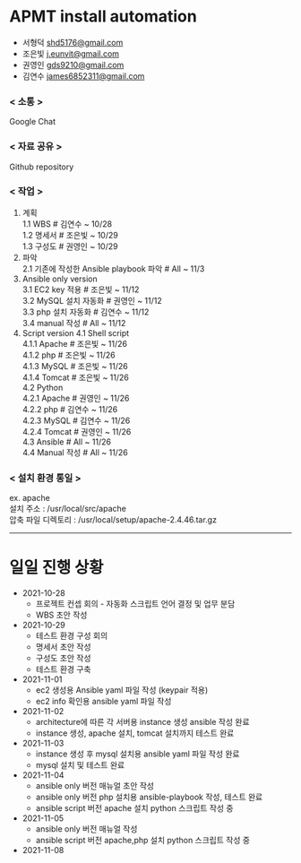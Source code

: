 # APMT install automation

- 서형덕 shd5176@gmail.com
- 조은빛 j.eunvit@gmail.com
- 권영인 gds9210@gmail.com
- 김연수 james6852311@gmail.com

### < 소통 >
Google Chat  

### < 자료 공유 >
Github repository  

### < 작업 >
1. 계획  
  1.1 WBS					# 김연수	~ 10/28  
  1.2 명세서				# 조은빛	~ 10/29  
  1.3 구성도				# 권영인	~ 10/29  
2. 파악  
  2.1 기존에 작성한 Ansible playbook 파악	# All	~ 11/3  
3. Ansible only version    
  3.1 EC2 key 적용				# 조은빛	~ 11/12  
  3.2 MySQL 설치 자동화			# 권영인	~ 11/12  
  3.3 php 설치 자동화			# 김연수	~ 11/12  
  3.4 manual 작성				# All	~ 11/12  
4. Script version
  4.1 Shell script  
    4.1.1 Apache				# 조은빛	~ 11/26  
    4.1.2 php				# 조은빛	~ 11/26  
    4.1.3 MySQL				# 조은빛	~ 11/26  
    4.1.4 Tomcat				# 조은빛	~ 11/26  
  4.2 Python  
    4.2.1 Apache				# 권영인	~ 11/26  
    4.2.2 php				# 김연수	~ 11/26  
    4.2.3 MySQL				# 김연수	~ 11/26  
    4.2.4 Tomcat				# 권영인	~ 11/26  
  4.3 Ansible				# All	~ 11/26  
  4.4 Manual 작성				# All	~ 11/26  

### < 설치 환경 통일 >
ex. apache  
설치 주소 : /usr/local/src/apache  
압축 파일 디렉토리 : /usr/local/setup/apache-2.4.46.tar.gz  

---------
# 일일 진행 상황
- 2021-10-28  
  - 프로젝트 컨셉 회의 - 자동화 스크립트 언어 결정 및 업무 분담
  - WBS 초안 작성
- 2021-10-29
  - 테스트 환경 구성 회의
  - 명세서 초안 작성
  - 구성도 초안 작성
  - 테스트 환경 구축
- 2021-11-01
  - ec2 생성용 Ansible yaml 파일 작성 (keypair 적용)
  - ec2 info 확인용 ansible yaml 파일 작성
- 2021-11-02
  - architecture에 따른 각 서버용 instance 생성 ansible 작성 완료
  - instance 생성, apache 설치, tomcat 설치까지 테스트 완료
- 2021-11-03
  - instance 생성 후 mysql 설치용 ansible yaml 파일 작성 완료
  - mysql 설치 및 테스트 완료
- 2021-11-04
  - ansible only 버전 매뉴얼 초안 작성
  - ansible only 버전 php 설치용 ansible-playbook 작성, 테스트 완료
  - ansible script 버전 apache 설치 python 스크립트 작성 중
- 2021-11-05
  - ansible only 버전 매뉴얼 작성
  - ansible script 버전 apache,php 설치 python 스크립트 작성 중
- 2021-11-08